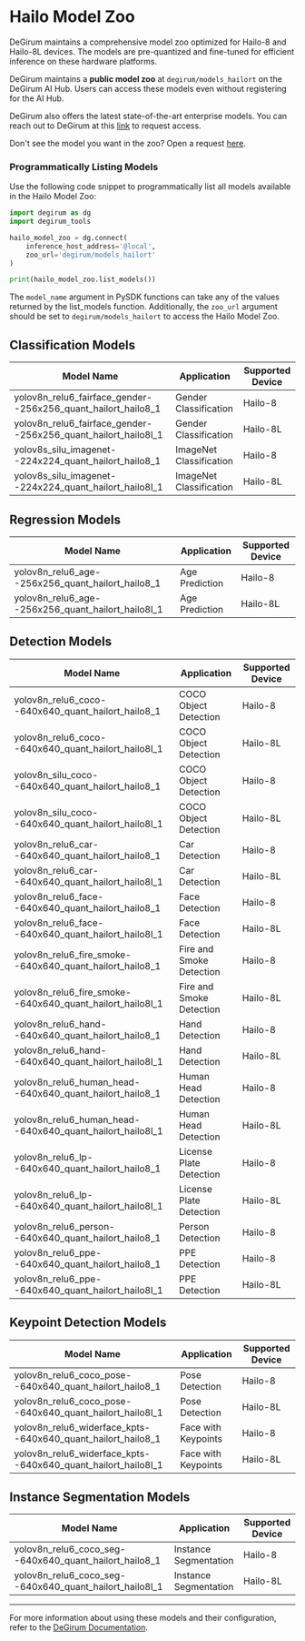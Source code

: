 # Hailo Model Zoo

DeGirum maintains a comprehensive model zoo optimized for Hailo-8 and Hailo-8L devices. The models are pre-quantized and fine-tuned for efficient inference on these hardware platforms. 

DeGirum maintains a **public model zoo** at `degirum/models_hailort` on the DeGirum AI Hub. Users can access these models even without registering for the AI Hub.

DeGirum also offers the latest state-of-the-art enterprise models. You can reach out to DeGirum at this [link](https://degirum.atlassian.net/servicedesk/customer/portal/1/group/1/create/2) to request access.

Don't see the model you want in the zoo? Open a request [here](https://github.com/DeGirum/hailo_examples/issues/new?assignees=&labels=model-request&projects=&template=model_request.md&title=Model+Request%3A+%5BModel+Name%5D).

### Programmatically Listing Models

Use the following code snippet to programmatically list all models available in the Hailo Model Zoo:

```python
import degirum as dg
import degirum_tools

hailo_model_zoo = dg.connect(
    inference_host_address='@local',
    zoo_url='degirum/models_hailort'    
)

print(hailo_model_zoo.list_models())
```
The `model_name` argument in PySDK functions can take any of the values returned by the list_models function. Additionally, the `zoo_url` argument should be set to `degirum/models_hailort` to access the Hailo Model Zoo.

## Classification Models

| Model Name                                     | Application              | Supported Device |
|-----------------------------------------------|--------------------------|------------------|
| yolov8n_relu6_fairface_gender--256x256_quant_hailort_hailo8_1 | Gender Classification  | Hailo-8          |
| yolov8n_relu6_fairface_gender--256x256_quant_hailort_hailo8l_1 | Gender Classification  | Hailo-8L         |
| yolov8s_silu_imagenet--224x224_quant_hailort_hailo8_1    | ImageNet Classification | Hailo-8          |
| yolov8s_silu_imagenet--224x224_quant_hailort_hailo8l_1   | ImageNet Classification | Hailo-8L         |

## Regression Models

| Model Name                                     | Application              | Supported Device |
|-----------------------------------------------|--------------------------|------------------|
| yolov8n_relu6_age--256x256_quant_hailort_hailo8_1        | Age Prediction         | Hailo-8          |
| yolov8n_relu6_age--256x256_quant_hailort_hailo8l_1        | Age Prediction         | Hailo-8L          |

## Detection Models

| Model Name                                     | Application              | Supported Device |
|-----------------------------------------------|--------------------------|------------------|
| yolov8n_relu6_coco--640x640_quant_hailort_hailo8_1       | COCO Object Detection  | Hailo-8          |
| yolov8n_relu6_coco--640x640_quant_hailort_hailo8l_1      | COCO Object Detection  | Hailo-8L         |
| yolov8n_silu_coco--640x640_quant_hailort_hailo8_1        | COCO Object Detection  | Hailo-8          |
| yolov8n_silu_coco--640x640_quant_hailort_hailo8l_1       | COCO Object Detection  | Hailo-8L         |
| yolov8n_relu6_car--640x640_quant_hailort_hailo8_1        | Car Detection          | Hailo-8          |
| yolov8n_relu6_car--640x640_quant_hailort_hailo8l_1       | Car Detection          | Hailo-8L         |
| yolov8n_relu6_face--640x640_quant_hailort_hailo8_1       | Face Detection         | Hailo-8          |
| yolov8n_relu6_face--640x640_quant_hailort_hailo8l_1      | Face Detection         | Hailo-8L         |
| yolov8n_relu6_fire_smoke--640x640_quant_hailort_hailo8_1 | Fire and Smoke Detection | Hailo-8        |
| yolov8n_relu6_fire_smoke--640x640_quant_hailort_hailo8l_1 | Fire and Smoke Detection | Hailo-8L       |
| yolov8n_relu6_hand--640x640_quant_hailort_hailo8_1       | Hand Detection         | Hailo-8          |
| yolov8n_relu6_hand--640x640_quant_hailort_hailo8l_1      | Hand Detection         | Hailo-8L         |
| yolov8n_relu6_human_head--640x640_quant_hailort_hailo8_1 | Human Head Detection   | Hailo-8          |
| yolov8n_relu6_human_head--640x640_quant_hailort_hailo8l_1 | Human Head Detection  | Hailo-8L         |
| yolov8n_relu6_lp--640x640_quant_hailort_hailo8_1         | License Plate Detection | Hailo-8        |
| yolov8n_relu6_lp--640x640_quant_hailort_hailo8l_1        | License Plate Detection | Hailo-8L       |
| yolov8n_relu6_person--640x640_quant_hailort_hailo8_1     | Person Detection       | Hailo-8          |
| yolov8n_relu6_ppe--640x640_quant_hailort_hailo8_1        | PPE Detection          | Hailo-8          |
| yolov8n_relu6_ppe--640x640_quant_hailort_hailo8l_1       | PPE Detection          | Hailo-8L         |

## Keypoint Detection Models

| Model Name                                     | Application              | Supported Device |
|-----------------------------------------------|--------------------------|------------------|
| yolov8n_relu6_coco_pose--640x640_quant_hailort_hailo8_1 | Pose Detection | Hailo-8        |
| yolov8n_relu6_coco_pose--640x640_quant_hailort_hailo8l_1| Pose Detection | Hailo-8L       |
| yolov8n_relu6_widerface_kpts--640x640_quant_hailort_hailo8_1 | Face with Keypoints | Hailo-8        |
| yolov8n_relu6_widerface_kpts--640x640_quant_hailort_hailo8l_1 | Face with Keypoints | Hailo-8L       |

## Instance Segmentation Models

| Model Name                                     | Application              | Supported Device |
|-----------------------------------------------|--------------------------|------------------|
| yolov8n_relu6_coco_seg--640x640_quant_hailort_hailo8_1 | Instance Segmentation | Hailo-8        |
| yolov8n_relu6_coco_seg--640x640_quant_hailort_hailo8l_1 | Instance Segmentation | Hailo-8L       |

---

For more information about using these models and their configuration, refer to the [DeGirum Documentation](https://docs.degirum.com).


